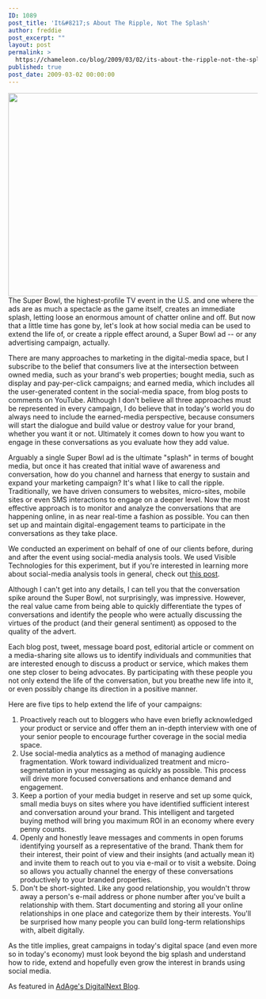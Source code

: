 ```yaml
---
ID: 1089
post_title: 'It&#8217;s About The Ripple, Not The Splash'
author: freddie
post_excerpt: ""
layout: post
permalink: >
  https://chameleon.co/blog/2009/03/02/its-about-the-ripple-not-the-splash/
published: true
post_date: 2009-03-02 00:00:00
---
```

<img class="alignnone" title="Ripple Effect" src="https://farm1.static.flickr.com/50/139649002_6a4d3aae09.jpg" alt="" width="547" height="410" />
The Super Bowl, the highest-profile TV event in the U.S. and one where the ads are as much a spectacle as the game itself, creates an immediate splash, letting loose an enormous amount of chatter online and off. But now that a little time has gone by, let's look at how social media can be used to extend the life of, or create a ripple effect around, a Super Bowl ad -- or any advertising campaign, actually.

There are many approaches to marketing in the digital-media space, but I subscribe to the belief that consumers live at the intersection between owned media, such as your brand's web properties; bought media, such as display and pay-per-click campaigns; and earned media, which includes all the user-generated content in the social-media space, from blog posts to comments on YouTube. Although I don't believe all three approaches must be represented in every campaign, I do believe that in today's world you do always need to include the earned-media perspective, because consumers will start the dialogue and build value or destroy value for your brand, whether you want it or not. Ultimately it comes down to how you want to engage in these conversations as you evaluate how they add value.

<!--more-->

Arguably a single Super Bowl ad is the ultimate "splash" in terms of bought media, but once it has created that initial wave of awareness and conversation, how do you channel and harness that energy to sustain and expand your marketing campaign? It's what I like to call the ripple. Traditionally, we have driven consumers to websites, micro-sites, mobile sites or even SMS interactions to engage on a deeper level. Now the most effective approach is to monitor and analyze the conversations that are happening online, in as near real-time a fashion as possible. You can then set up and maintain digital-engagement teams to participate in the conversations as they take place.

We conducted an experiment on behalf of one of our clients before, during and after the event using social-media analysis tools. We used Visible Technologies for this experiment, but if you're interested in learning more about social-media analysis tools in general, check out <a class="body" title="Take Me to Your Leader: Social Media Analysis Tools" href="../2008/12/17/why-social-media-analysis-tools-are-important/" target="_blank" rel="noopener noreferrer">this post</a>.

Although I can't get into any details, I can tell you that the conversation spike around the Super Bowl, not surprisingly, was impressive. However, the real value came from being able to quickly differentiate the types of conversations and identify the people who were actually discussing the virtues of the product (and their general sentiment) as opposed to the quality of the advert.

Each blog post, tweet, message board post, editorial article or comment on a media-sharing site allows us to identify individuals and communities that are interested enough to discuss a product or service, which makes them one step closer to being advocates. By participating with these people you not only extend the life of the conversation, but you breathe new life into it, or even possibly change its direction in a positive manner.

Here are five tips to help extend the life of your campaigns:
<ol>
 	<li>Proactively reach out to bloggers who have even briefly acknowledged your product or service and offer them an in-depth interview with one of your senior people to encourage further coverage in the social media space.</li>
 	<li>Use social-media analytics as a method of managing audience fragmentation. Work toward individualized treatment and micro-segmentation in your messaging as quickly as possible. This process will drive more focused conversations and enhance demand and engagement.</li>
 	<li>Keep a portion of your media budget in reserve and set up some quick, small media buys on sites where you have identified sufficient interest and conversation around your brand. This intelligent and targeted buying method will bring you maximum ROI in an economy where every penny counts.</li>
 	<li>Openly and honestly leave messages and comments in open forums identifying yourself as a representative of the brand. Thank them for their interest, their point of view and their insights (and actually mean it) and invite them to reach out to you via e-mail or to visit a website. Doing so allows you actually channel the energy of these conversations productively to your branded properties.</li>
 	<li>Don't be short-sighted. Like any good relationship, you wouldn't throw away a person's e-mail address or phone number after you've built a relationship with them. Start documenting and storing all your online relationships in one place and categorize them by their interests. You'll be surprised how many people you can build long-term relationships with, albeit digitally.</li>
</ol>
As the title implies, great campaigns in today's digital space (and even more so in today's economy) must look beyond the big splash and understand how to ride, extend and hopefully even grow the interest in brands using social media.

As featured in <a href="https://adage.com/digitalnext/post?article_id=134971#comments" target="_blank" rel="noopener noreferrer">AdAge's DigitalNext Blog</a>.
